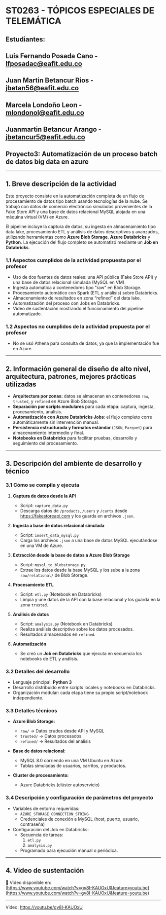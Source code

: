 # ST0263 - TÓPICOS ESPECIALES DE TELEMÁTICA
## Estudiantes:
## Luis Fernando Posada Cano - lfposadac@eafit.edu.co
## Juan Martin Betancur Rios - jbetan56@eafit.edu.co
## Marcela Londoño Leon - mlondonol@eafit.edu.co
## Juanmartin Betancur Arango - jbetancur5@eafit.edu.co
## Proyecto3: Automatización de un proceso batch de datos big data en azure

- - -
## 1. Breve descripción de la actividad

Este proyecto consiste en la automatización completa de un flujo de procesamiento de datos tipo batch usando tecnologías de la nube. Se trabajó con datos de comercio electrónico simulados provenientes de la Fake Store API y una base de datos relacional MySQL alojada en una máquina virtual (VM) en Azure.

El pipeline incluye la captura de datos, su ingesta en almacenamiento tipo data lake, procesamiento ETL y análisis de datos descriptivos y avanzados, utilizando herramientas como **Azure Blob Storage**, **Azure Databricks** y **Python**. La ejecución del flujo completo se automatizó mediante un **Job en Databricks**.

### 1.1 Aspectos cumplidos de la actividad propuesta por el profesor

- Uso de dos fuentes de datos reales: una API pública (Fake Store API) y una base de datos relacional simulada (MySQL en VM).
- Ingesta automática a contenedores tipo "raw" en Blob Storage.
- Procesamiento automático con Spark (ETL y análisis) sobre Databricks.
- Almacenamiento de resultados en zona “refined” del data lake.
- Automatización del proceso con Jobs en Databricks.
- Video de sustentación mostrando el funcionamiento del pipeline automatizado.

### 1.2 Aspectos no cumplidos de la actividad propuesta por el profesor

- No se usó Athena para consulta de datos, ya que la implementación fue en Azure.

---

## 2. Información general de diseño de alto nivel, arquitectura, patrones, mejores prácticas utilizadas

- **Arquitectura por zonas:** datos se almacenan en contenedores `raw`, `trusted`, y `refined` en Azure Blob Storage.
- **Separación por scripts modulares** para cada etapa: captura, ingesta, procesamiento, análisis.
- **Automatización con Azure Databricks Jobs**: el flujo completo corre automáticamente sin intervención manual.
- **Persistencia estructurada y formatos estándar** (`JSON`, `Parquet`) para almacenamiento intermedio y final.
- **Notebooks en Databricks** para facilitar pruebas, desarrollo y seguimiento del procesamiento.

---

## 3. Descripción del ambiente de desarrollo y técnico
### 3.1 Cómo se compila y ejecuta

1. **Captura de datos desde la API**
   - Script: `capture_data.py`
   - Descarga datos de `/products`, `/users` y `/carts` desde https://fakestoreapi.com y los guarda en archivos `.json`.

2. **Ingesta a base de datos relacional simulada**
   - Script: `insert_data_mysql.py`
   - Carga los archivos `.json` a una base de datos MySQL ejecutándose en una VM de Azure.

3. **Extracción desde la base de datos a Azure Blob Storage**
   - Script: `mysql_to_blobstorage.py`
   - Extrae los datos desde la base MySQL y los sube a la zona `raw/relational/` de Blob Storage.

4. **Procesamiento ETL**
   - Script: `etl.py` (Notebook en Databricks)
   - Limpia y une datos de la API con la base relacional y los guarda en la zona `trusted`.

5. **Análisis de datos**
   - Script: `analysis.py` (Notebook en Databricks)
   - Realiza análisis descriptivo sobre los datos procesados.
   - Resultados almacenados en `refined`.

6. **Automatización**
   - Se creó un **Job en Databricks** que ejecuta en secuencia los notebooks de ETL y análisis.

### 3.2 Detalles del desarrollo

- Lenguaje principal: **Python 3**
- Desarrollo distribuido entre scripts locales y notebooks en Databricks.
- Organización modular: cada etapa tiene su propio script/notebook independiente.

### 3.3 Detalles técnicos

- **Azure Blob Storage:**
  - `raw/` → Datos crudos desde API y MySQL
  - `trusted/` → Datos procesados
  - `refined/` → Resultados del análisis

- **Base de datos relacional:**
  - MySQL 8.0 corriendo en una VM Ubuntu en Azure.
  - Tablas simuladas de usuarios, carritos, y productos.

- **Cluster de procesamiento:**
  - Azure Databricks (clúster autoservicio)

### 3.4 Descripción y configuración de parámetros del proyecto

- Variables de entorno requeridas:
  - `AZURE_STORAGE_CONNECTION_STRING`
  - Credenciales de conexión a MySQL (host, puerto, usuario, contraseña)
- Configuración del Job en Databricks:
  - Secuencia de tareas:
    1. `etl.py`
    2. `analysis.py`
  - Programado para ejecución manual o periódica.

---

## 4. Video de sustentación

🎥 Video disponible en:  
[https://www.youtube.com/watch?v=gv8I-KAUOxU&feature=youtu.be](https://www.youtube.com/watch?v=gv8I-KAUOxU&feature=youtu.be)

---
Video: https://youtu.be/gv8I-KAUOxU
